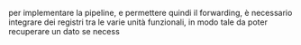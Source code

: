 per implementare la pipeline, e permettere quindi il forwarding, è necessario integrare dei registri tra le varie unità funzionali, in modo tale da poter recuperare un dato se necess